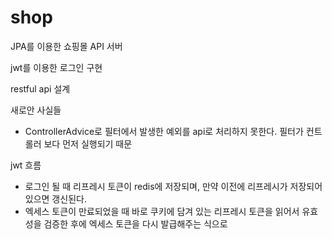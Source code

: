 # shop
JPA를 이용한 쇼핑몰 API 서버

jwt를 이용한 로그인 구현

restful api 설계

새로안 사실들
- ControllerAdvice로 필터에서 발생한 예외를 api로 처리하지 못한다. 필터가 컨트롤러 보다 먼저 실행되기 때문


jwt 흐름
- 로그인 될 때 리프레시 토큰이 redis에 저장되며, 만약 이전에 리프레시가 저장되어 있으면 갱신된다.
- 엑세스 토큰이 만료되었을 때 바로 쿠키에 담겨 있는 리프레시 토큰을 읽어서 유효성을 검증한 후에 엑세스 토큰을 다시 발급해주는 식으로